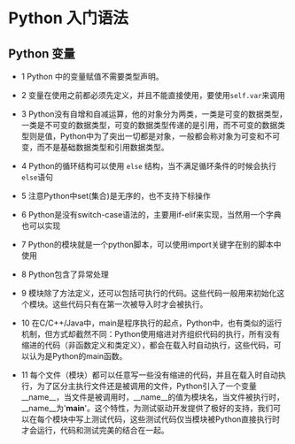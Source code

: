 # Python 入门语法

## Python 变量
* 1 Python 中的变量赋值不需要类型声明。

* 2 变量在使用之前都必须先定义，并且不能直接使用，要使用```self.var```来调用

* 3 Python没有自增和自减运算，他的对象分为两类，一类是可变的数据类型，一类是不可变的数据类型，可变的数据类型传递的是引用，而不可变的数据类型则是值，Python中为了突出一切都是对象，一般都会称对象为可变和不可变，而不是基础数据类型和引用数据类型。
 
* 4 Python的循环结构可以使用 ```else``` 结构，当不满足循环条件的时候会执行 ```else```语句
 
* 5 注意Python中set(集合)是无序的，也不支持下标操作
 
* 6 Python是没有switch-case语法的，主要用if-elif来实现，当然用一个字典也可以实现
 
* 7 Python的模块就是一个python脚本，可以使用import关键字在别的脚本中使用

* 8 Python包含了异常处理

* 9 模块除了方法定义，还可以包括可执行的代码。这些代码一般用来初始化这个模块。这些代码只有在第一次被导入时才会被执行。

* 10 在C/C++/Java中，main是程序执行的起点，Python中，也有类似的运行机制，但方式却截然不同：Python使用缩进对齐组织代码的执行，所有没有缩进的代码（非函数定义和类定义），都会在载入时自动执行，这些代码，可以认为是Python的main函数。

* 11 每个文件（模块）都可以任意写一些没有缩进的代码，并且在载入时自动执行，为了区分主执行文件还是被调用的文件，Python引入了一个变量__name__，当文件是被调用时，__name__的值为模块名，当文件被执行时，__name__为'__main__'。这个特性，为测试驱动开发提供了极好的支持，我们可以在每个模块中写上测试代码，这些测试代码仅当模块被Python直接执行时才会运行，代码和测试完美的结合在一起。